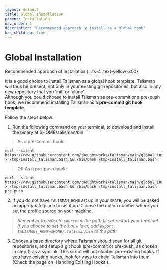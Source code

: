 ```yaml
---
layout: default
title: Global Installation
parent: Installation
nav_order: 1
description: "Recommended approach to install as a global hook" 
has_children: true
---
```


# Global Installation 
Recommended approach of installation
{: .fs-4 .text-yellow-300}

It is a good choice to install Talisman as a global hook template. Talisman will thus be present, not only in your existing git repositories, but also in any new repository that you 'init' or 'clone'.<br>
Although you could choose to install Talisman as pre-commit or a pre-push hook, we recommend installing Talisman as a **pre-commit git hook template**.

Follow the steps below:

1. Run the following command on your terminal, to download and install the binary at $HOME/.talisman/bin
 > As a pre-commit hook:
```
curl --silent  https://raw.githubusercontent.com/thoughtworks/talisman/main/global_install_scripts/install.bash > /tmp/install_talisman.bash && /bin/bash /tmp/install_talisman.bash
```
 > OR
 > As a pre-push hook:
  ```
curl --silent  https://raw.githubusercontent.com/thoughtworks/talisman/main/global_install_scripts/install.bash > /tmp/install_talisman.bash && /bin/bash /tmp/install_talisman.bash pre-push
```
2. If you do not have `TALISMAN_HOME` set up in your `$PATH`, you will be asked an appropriate place to set it up. Choose the option number where you set the profile source on your machine.
 > _Remember to execute `source` on the path file or restart your terminal._
 > _If you choose to set the `$PATH` later, add `export TALISMAN\_HOME=$HOME/.talisman/bin` to the path._
3. Choose a base directory where Talisman should scan for all git repositories, and setup a git hook (pre-commit or pre-push, as chosen in step 1) as a symlink.
  This script will not clobber pre-existing hooks. If you have existing hooks, look for ways to chain Talisman into them (Check the page on 'Handling Existing Hooks').
